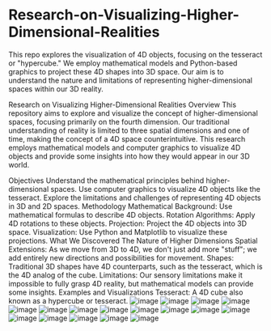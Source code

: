 # Research-on-Visualizing-Higher-Dimensional-Realities
This repo explores the visualization of 4D objects, focusing on the tesseract or "hypercube." We employ mathematical models and Python-based graphics to project these 4D shapes into 3D space. Our aim is to understand the nature and limitations of representing higher-dimensional spaces within our 3D reality. 

Research on Visualizing Higher-Dimensional Realities
Overview
This repository aims to explore and visualize the concept of higher-dimensional spaces, focusing primarily on the fourth dimension. Our traditional understanding of reality is limited to three spatial dimensions and one of time, making the concept of a 4D space counterintuitive. This research employs mathematical models and computer graphics to visualize 4D objects and provide some insights into how they would appear in our 3D world.

Objectives
Understand the mathematical principles behind higher-dimensional spaces.
Use computer graphics to visualize 4D objects like the tesseract.
Explore the limitations and challenges of representing 4D objects in 3D and 2D spaces.
Methodology
Mathematical Background: Use mathematical formulas to describe 4D objects.
Rotation Algorithms: Apply 4D rotations to these objects.
Projection: Project the 4D objects into 3D space.
Visualization: Use Python and Matplotlib to visualize these projections.
What We Discovered
The Nature of Higher Dimensions
Spatial Extensions: As we move from 3D to 4D, we don't just add more "stuff"; we add entirely new directions and possibilities for movement.
Shapes: Traditional 3D shapes have 4D counterparts, such as the tesseract, which is the 4D analog of the cube.
Limitations: Our sensory limitations make it impossible to fully grasp 4D reality, but mathematical models can provide some insights.
Examples and Visualizations
Tesseract: A 4D cube also known as a hypercube or tesseract.
![image](https://github.com/ArriesIsHier/Research-on-Visualizing-Higher-Dimensional-Realities/assets/126879822/8dc5f3fb-a315-45d7-8999-fa45505d295a)
![image](https://github.com/ArriesIsHier/Research-on-Visualizing-Higher-Dimensional-Realities/assets/126879822/f980e53c-975f-49d7-a57f-c02b509c6574)
![image](https://github.com/ArriesIsHier/Research-on-Visualizing-Higher-Dimensional-Realities/assets/126879822/8963be86-0834-4643-babe-4469afddc220)
![image](https://github.com/ArriesIsHier/Research-on-Visualizing-Higher-Dimensional-Realities/assets/126879822/e46543e4-09c0-45cb-85b9-e146861e64fb)
![image](https://github.com/ArriesIsHier/Research-on-Visualizing-Higher-Dimensional-Realities/assets/126879822/c4501256-3604-4846-873c-70c41f81935f)
![image](https://github.com/ArriesIsHier/Research-on-Visualizing-Higher-Dimensional-Realities/assets/126879822/6de3bc08-2c38-4cc6-8cba-fcfa5f2ec81a)
![image](https://github.com/ArriesIsHier/Research-on-Visualizing-Higher-Dimensional-Realities/assets/126879822/55a0ebfa-08da-43e1-912f-4e4eafe09271)
![image](https://github.com/ArriesIsHier/Research-on-Visualizing-Higher-Dimensional-Realities/assets/126879822/a1bb7b55-507b-452c-a7f9-98c509d24a68)
![image](https://github.com/ArriesIsHier/Research-on-Visualizing-Higher-Dimensional-Realities/assets/126879822/9c8aed54-c995-4ded-ac15-22f83b731e19)
![image](https://github.com/ArriesIsHier/Research-on-Visualizing-Higher-Dimensional-Realities/assets/126879822/1a800a26-2d1b-4602-b10f-817560b9a416)
![image](https://github.com/ArriesIsHier/Research-on-Visualizing-Higher-Dimensional-Realities/assets/126879822/ea9dda51-8eb5-4a93-8e21-b20a3efff44d)
![image](https://github.com/ArriesIsHier/Research-on-Visualizing-Higher-Dimensional-Realities/assets/126879822/60e6f5cb-4a75-4061-bdd4-caf16e4d8c59)
![image](https://github.com/ArriesIsHier/Research-on-Visualizing-Higher-Dimensional-Realities/assets/126879822/6ff5e348-525b-494a-a4fb-4e3dca11325f)
![image](https://github.com/ArriesIsHier/Research-on-Visualizing-Higher-Dimensional-Realities/assets/126879822/7a014267-d4f5-445e-bc1c-714e22b97593)
![image](https://github.com/ArriesIsHier/Research-on-Visualizing-Higher-Dimensional-Realities/assets/126879822/88eee7f8-a4ef-4116-9304-f35b8562ff31)
![image](https://github.com/ArriesIsHier/Research-on-Visualizing-Higher-Dimensional-Realities/assets/126879822/cdf76335-817c-446a-966a-f8d28d8c92fa)
![image](https://github.com/ArriesIsHier/Research-on-Visualizing-Higher-Dimensional-Realities/assets/126879822/aa78d17e-1920-42cc-b178-89c2f3a62bfc)
